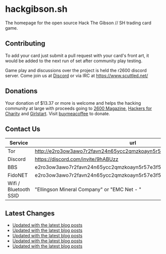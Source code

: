 # hackgibson.sh
The homepage for the open source Hack The Gibson // SH trading card game.


## Contributing

To add your card just submit a pull request with your card's front art, it would be added to the next run of set after community play testing.

Game play and discussions over the project is held the r2600 discord server. Come join us at [Discord](https://discord.com/invite/9hABUzz) or via IRC at https://www.scuttled.net/


## Donations

Your donation of $13.37 or more is welcome and helps the hacking community at large with proceeds going to [2600 Magazine](https://2600.com/), [Hackers for Charity](https://hackersforcharity.org) and [Girlstart](https://girlstart.org).  Visit [buymeacoffee](https://www.buymeacoffee.com/hackgibson.sh) to donate.


## Contact Us

Service | url
-|-
Tor | http://e2ro3ow3awo7r2favn24n65ycc2qmzkoayn5r57e3f56nvjwdcgg32ad.onion
Discord | https://discord.com/invite/9hABUzz
BBS | e2ro3ow3awo7r2favn24n65ycc2qmzkoayn5r57e3f56nvjwdcgg32ad.onion:23
FidoNET | e2ro3ow3awo7r2favn24n65ycc2qmzkoayn5r57e3f56nvjwdcgg32ad.onion:24554
Wifi / Bluetooth SSID | "Ellingson Mineral Company" or "EMC Net - <fidonet address>"

## Latest Changes
<!-- BLOG-POST-LIST:START -->
- [Updated with the latest blog posts](https://github.com/DFW2600/hackgibson.sh/commit/b286947be3daa73910aa5cc7fb97f49dc0b7dfa4)
- [Updated with the latest blog posts](https://github.com/DFW2600/hackgibson.sh/commit/26d83d3485f15732096119e03f3d48d77905e341)
- [Updated with the latest blog posts](https://github.com/DFW2600/hackgibson.sh/commit/66d3b23192430744b00565147d5cbd935de2cbae)
- [Updated with the latest blog posts](https://github.com/DFW2600/hackgibson.sh/commit/7fd6ca5eb4a60e0a701a23c8e01c233ab37f2005)
- [Updated with the latest blog posts](https://github.com/DFW2600/hackgibson.sh/commit/ba3115ac20ef570d8e75500c1d95f0f4174fb5d8)
<!-- BLOG-POST-LIST:END -->
